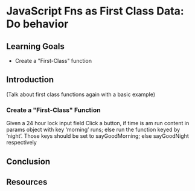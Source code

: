 # JavaScript Fns as First Class Data: Do behavior

## Learning Goals

- Create a "First-Class" function

## Introduction

(Talk about first class functions again with a basic example)

### Create a "First-Class" Function

Given a 24 hour lock input field
Click a button, if time is am run content in params object with key ‘morning’ runs; else run the function keyed by ‘night’. 
Those keys should be set to sayGoodMorning; else sayGoodNight respectively

## Conclusion

## Resources

